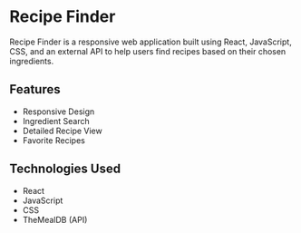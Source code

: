# Recipe Finder

Recipe Finder is a responsive web application built using React, JavaScript, CSS, and an external API to help users find recipes based on their chosen ingredients.

## Features

- Responsive Design
- Ingredient Search
- Detailed Recipe View
- Favorite Recipes

## Technologies Used

- React
- JavaScript
- CSS
- TheMealDB (API)